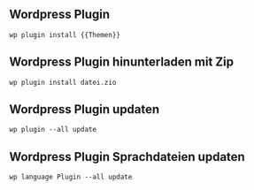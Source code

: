 ## Wordpress Plugin
```
wp plugin install {{Themen}}

```

## Wordpress Plugin hinunterladen mit Zip
```
wp plugin install datei.zio

```

## Wordpress Plugin updaten

```
wp plugin --all update

```

## Wordpress Plugin Sprachdateien updaten

```
wp language Plugin --all update

```